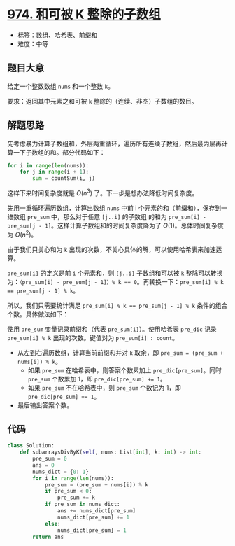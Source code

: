 # [974. 和可被 K 整除的子数组](https://leetcode.cn/problems/subarray-sums-divisible-by-k/)

- 标签：数组、哈希表、前缀和
- 难度：中等

## 题目大意

给定一个整数数组 `nums` 和一个整数 `k`。

要求：返回其中元素之和可被 `k` 整除的（连续、非空）子数组的数目。

## 解题思路

先考虑暴力计算子数组和，外层两重循环，遍历所有连续子数组，然后最内层再计算一下子数组的和。部分代码如下：

```Python
for i in range(len(nums)):
    for j in range(i + 1):
        sum = countSum(i, j)
```

这样下来时间复杂度就是 $O(n^3)$ 了。下一步是想办法降低时间复杂度。

先用一重循环遍历数组，计算出数组 `nums` 中前 i 个元素的和（前缀和），保存到一维数组 `pre_sum` 中，那么对于任意 `[j..i]` 的子数组 的和为 `pre_sum[i] - pre_sum[j - 1]`。这样计算子数组和的时间复杂度降为了 $O(1)$。总体时间复杂度为 $O(n^2)$。

由于我们只关心和为 `k` 出现的次数，不关心具体的解，可以使用哈希表来加速运算。

`pre_sum[i]` 的定义是前 `i` 个元素和，则 `[j..i]` 子数组和可以被 `k` 整除可以转换为：`（pre_sum[i] - pre_sum[j - 1]）% k == 0`。再转换一下：`pre_sum[i] % k == pre_sum[j - 1] % k`。

所以，我们只需要统计满足 `pre_sum[i] % k == pre_sum[j - 1] % k` 条件的组合个数。具体做法如下：

使用 `pre_sum` 变量记录前缀和（代表 `pre_sum[i]`）。使用哈希表 `pre_dic` 记录 `pre_sum[i] % k` 出现的次数。键值对为 `pre_sum[i] : count`。

- 从左到右遍历数组，计算当前前缀和并对 `k`  取余，即 `pre_sum = (pre_sum + nums[i]) % k`。
  - 如果 `pre_sum` 在哈希表中，则答案个数累加上 `pre_dic[pre_sum]`。同时 `pre_sum` 个数累加 1，即 `pre_dic[pre_sum] += 1`。
  - 如果 `pre_sum` 不在哈希表中，则 `pre_sum` 个数记为 1，即 `pre_dic[pre_sum] += 1`。
- 最后输出答案个数。

## 代码

```Python
class Solution:
    def subarraysDivByK(self, nums: List[int], k: int) -> int:
        pre_sum = 0
        ans = 0
        nums_dict = {0: 1}
        for i in range(len(nums)):
            pre_sum = (pre_sum + nums[i]) % k
            if pre_sum < 0:
                pre_sum += k
            if pre_sum in nums_dict:
                ans += nums_dict[pre_sum]
                nums_dict[pre_sum] += 1
            else:
                nums_dict[pre_sum] = 1
        return ans
```

